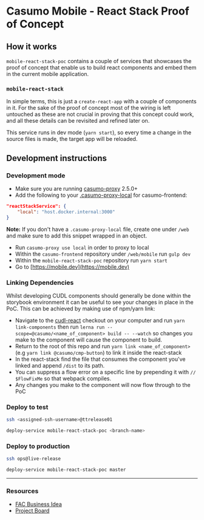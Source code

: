 # Casumo Mobile - React Stack Proof of Concept

## How it works

`mobile-react-stack-poc` contains a couple of services that showcases the proof
of concept that enable us to build react components and embed them in the
current mobile application.

### `mobile-react-stack`

In simple terms, this is just a `create-react-app` with a couple of components
in it. For the sake of the proof of concept most of the wiring is left untouched
as these are not crucial in proving that this concept could work, and all
these details can be revisited and refined later on.

This service runs in dev mode (`yarn start`), so every time a change in the
source files is made, the target app will be reloaded.

## Development instructions

### Development mode

- Make sure you are running [casumo-proxy](https://github.com/Casumo/casumo-frontend-proxy) 2.5.0+
- Add the following to your [.casumo-proxy-local](https://github.com/Casumo/casumo-frontend-proxy/blob/master/docs/CustomEnv.md) for casumo-frontend:

```json
"reactStackService": {
    "local": "host.docker.internal:3000"
}
```

**Note:** If you don't have a `.casumo-proxy-local` file, create one under `/web` and make sure to add this snippet wrapped in an object.

- Run `casumo-proxy use local` in order to proxy to local
- Within the `casumo-frontend` repository under `/web/mobile` run `gulp dev`
- Within the `mobile-react-stack-poc` repository run `yarn start`
- Go to [https://mobile.dev](https://mobile.dev)

### Linking Dependencies

Whilst developing CUDL components should generally be done within the storybook environment it can be useful to
see your changes in place in the PoC. This can be achieved by making use of npm/yarn link:

- Navigate to the [cudl-react](https://github.com/Casumo/cudl-react) checkout on your computer and run `yarn link-components` then run `lerna run --scope=@casumo/<name_of_component> build -- --watch` so changes you make to the component will cause the component to build.
- Return to the root of this repo and run `yarn link <name_of_component>` (e.g `yarn link @casumo/cmp-button`) to link it inside the react-stack
- In the react-stack find the file that consumes the component you've linked and append `/dist` to its path.
- You can suppress a flow error on a specific line by prepending it with `// $FlowFixMe` so that webpack compiles.
- Any changes you make to the component will now flow through to the PoC

### Deploy to test

```sh
ssh <assigned-ssh-username>@ttrelease01

deploy-service mobile-react-stack-poc <branch-name>
```

### Deploy to production

```sh
ssh ops@live-release

deploy-service mobile-react-stack-poc master
```

---

### Resources

- [FAC Business Idea](https://docs.google.com/document/d/1VUJQ2RFFmRxU06dJRsL1vDy2QBPGjQUEJG8kr5qV3eQ/preview)
- [Project Board](https://github.com/Casumo/Home/projects/91)
